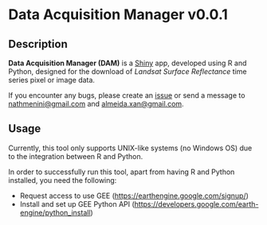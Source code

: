# Data Acquisition Manager v0.0.1

## Description

**Data Acquisition Manager (DAM)** is a [Shiny](https://shiny.rstudio.com/) app, developed using R and Python, designed for the download of *Landsat Surface Reflectance* time series pixel or image data.

If you encounter any bugs, please create an [issue](https://github.com/nathmenini/download-rsd/issues) or send a message to nathmenini@gmail.com and almeida.xan@gmail.com.

## Usage

Currently, this tool only supports UNIX-like systems (no Windows OS) due to the integration between R and Python.

In order to successfully run this tool, apart from having R and Python installed, you need the following:

* Request access to use GEE (https://earthengine.google.com/signup/)
* Install and set up GEE Python API (https://developers.google.com/earth-engine/python_install)
